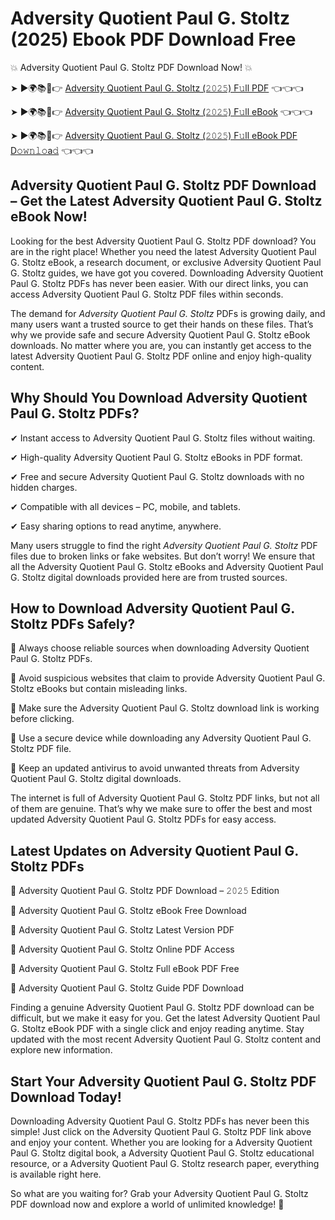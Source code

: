# Adversity Quotient Paul G. Stoltz (2025) Ebook PDF Download Free

💥 Adversity Quotient Paul G. Stoltz PDF Download Now! 💥

➤ ►🌍📚📱👉 [Adversity Quotient Paul G. Stoltz (𝟸𝟶𝟸𝟻) F𝚞ll PDF](https://getpdf.xyz/adversity-quotient-paul-g.-stoltz) 👈👈👈


➤ ►🌍📚📱👉 [Adversity Quotient Paul G. Stoltz (𝟸𝟶𝟸𝟻) F𝚞ll eBook](https://getpdf.xyz/adversity-quotient-paul-g.-stoltz) 👈👈👈


➤ ►🌍📚📱👉 [Adversity Quotient Paul G. Stoltz (𝟸𝟶𝟸𝟻) F𝚞ll eBook PDF D𝚘𝚠𝚗𝚕𝚘a𝚍](https://getpdf.xyz/adversity-quotient-paul-g.-stoltz) 👈👈👈


## Adversity Quotient Paul G. Stoltz PDF Download – Get the Latest Adversity Quotient Paul G. Stoltz eBook Now!

Looking for the best Adversity Quotient Paul G. Stoltz PDF download? You are in the right place! Whether you need the latest Adversity Quotient Paul G. Stoltz eBook, a research document, or exclusive Adversity Quotient Paul G. Stoltz guides, we have got you covered. Downloading Adversity Quotient Paul G. Stoltz PDFs has never been easier. With our direct links, you can access Adversity Quotient Paul G. Stoltz PDF files within seconds.

The demand for *Adversity Quotient Paul G. Stoltz* PDFs is growing daily, and many users want a trusted source to get their hands on these files. That’s why we provide safe and secure Adversity Quotient Paul G. Stoltz eBook downloads. No matter where you are, you can instantly get access to the latest Adversity Quotient Paul G. Stoltz PDF online and enjoy high-quality content.

## Why Should You Download Adversity Quotient Paul G. Stoltz PDFs?

✔ Instant access to Adversity Quotient Paul G. Stoltz files without waiting.

✔ High-quality Adversity Quotient Paul G. Stoltz eBooks in PDF format.

✔ Free and secure Adversity Quotient Paul G. Stoltz downloads with no hidden charges.

✔ Compatible with all devices – PC, mobile, and tablets.

✔ Easy sharing options to read anytime, anywhere.

Many users struggle to find the right *Adversity Quotient Paul G. Stoltz* PDF files due to broken links or fake websites. But don’t worry! We ensure that all the Adversity Quotient Paul G. Stoltz eBooks and Adversity Quotient Paul G. Stoltz digital downloads provided here are from trusted sources.

## How to Download Adversity Quotient Paul G. Stoltz PDFs Safely?

📌 Always choose reliable sources when downloading Adversity Quotient Paul G. Stoltz PDFs.

📌 Avoid suspicious websites that claim to provide Adversity Quotient Paul G. Stoltz eBooks but contain misleading links.

📌 Make sure the Adversity Quotient Paul G. Stoltz download link is working before clicking.

📌 Use a secure device while downloading any Adversity Quotient Paul G. Stoltz PDF file.

📌 Keep an updated antivirus to avoid unwanted threats from Adversity Quotient Paul G. Stoltz digital downloads.

The internet is full of Adversity Quotient Paul G. Stoltz PDF links, but not all of them are genuine. That’s why we make sure to offer the best and most updated Adversity Quotient Paul G. Stoltz PDFs for easy access.

## Latest Updates on Adversity Quotient Paul G. Stoltz PDFs

🔹 Adversity Quotient Paul G. Stoltz PDF Download – 𝟸𝟶𝟸𝟻 Edition

🔹 Adversity Quotient Paul G. Stoltz eBook Free Download

🔹 Adversity Quotient Paul G. Stoltz Latest Version PDF

🔹 Adversity Quotient Paul G. Stoltz Online PDF Access

🔹 Adversity Quotient Paul G. Stoltz Full eBook PDF Free

🔹 Adversity Quotient Paul G. Stoltz Guide PDF Download

Finding a genuine Adversity Quotient Paul G. Stoltz PDF download can be difficult, but we make it easy for you. Get the latest Adversity Quotient Paul G. Stoltz eBook PDF with a single click and enjoy reading anytime. Stay updated with the most recent Adversity Quotient Paul G. Stoltz content and explore new information.

## Start Your Adversity Quotient Paul G. Stoltz PDF Download Today!

Downloading Adversity Quotient Paul G. Stoltz PDFs has never been this simple! Just click on the Adversity Quotient Paul G. Stoltz PDF link above and enjoy your content. Whether you are looking for a Adversity Quotient Paul G. Stoltz digital book, a Adversity Quotient Paul G. Stoltz educational resource, or a Adversity Quotient Paul G. Stoltz research paper, everything is available right here.

So what are you waiting for? Grab your Adversity Quotient Paul G. Stoltz PDF download now and explore a world of unlimited knowledge! 🚀